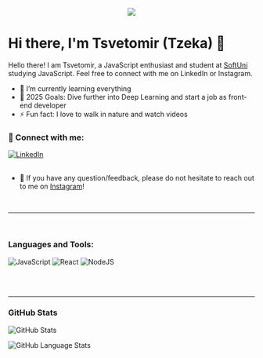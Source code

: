 <p align="center"><img src="https://github.com/TzZeka/imageReadme/blob/main/image.jpg" /></p>

# Hi there, I'm Tsvetomir (Tzeka) 👋

Hello there! I am Tsvetomir, a JavaScript enthusiast and student at [SoftUni](https://softuni.bg/) studying JavaScript. Feel free to connect with me on LinkedIn or Instagram.

- 🌱 I’m currently learning everything 
- 🥅 2025 Goals: Dive further into Deep Learning and start a job as front-end developer
- ⚡ Fun fact: I love to walk in nature and watch videos

### 🤝 Connect with me:

[![LinkedIn](https://img.shields.io/badge/linkedin-%230077B5.svg?style=for-the-badge&logo=linkedin&logoColor=white)](https://www.linkedin.com/in/tsvetomir-genov-b5146b2a5/)
</br>
</br>

- 💬 If you have any question/feedback, please do not hesitate to reach out to me on [Instagram](https://www.instagram.com/tzzeka/)!

<br />

---

<br/>

### Languages and Tools:

![JavaScript](https://img.shields.io/badge/javascript-%23323330.svg?style=for-the-badge&logo=javascript&logoColor=%23F7DF1E)
![React](https://img.shields.io/badge/react-%2320232a.svg?style=for-the-badge&logo=react&logoColor=%2361DAFB)
![NodeJS](https://img.shields.io/badge/node.js-6DA55F?style=for-the-badge&logo=node.js&logoColor=white)


<br />
<br />

---


### GitHub Stats

![GitHub Stats](https://github-readme-stats.vercel.app/api?username=TzZeka&theme=dark&show_icons=true&hide_border=true&count_private=true )

![GitHub Language Stats]( https://github-readme-stats.vercel.app/api/top-langs/?username=TzZeka&theme=dark&show_icons=true&hide_border=true&layout=compact)
